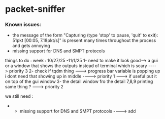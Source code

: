 # packet-sniffer




### Known issues:

* the message of the form "Capturing (type 'stop' to pause, 'quit' to exit): 51pkt [00:05,  7.18pkt/s]" is present many times throughout the process and gets annoying
* missing support for DNS and SMPT protocols

things to do : 
week :  10/27/25 -11/1/25
1- need to make it look good--> a gui or a window that shows the outputs instead of terminal which is scary ----> priority 3 
2- check if tqdm thing ---> progress bar variable is popping up i dont need that showing up in middle ----> priority 1 ---> if useful put it on top of the gui window 
3- the detail window  fro the detail 7,8,9 printing same thing ? ---> priority 2 



we still need : 
- * missing support for DNS and SMPT protocols ----> add 
